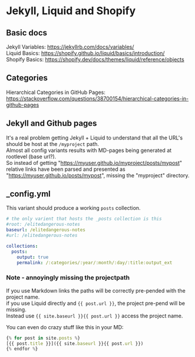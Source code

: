 
# Jekyll, Liquid and Shopify 

## Basic docs
Jekyll Variables: <https://jekyllrb.com/docs/variables/>  
Liquid Basics: <https://shopify.github.io/liquid/basics/introduction/>  
Shopify Basics: <https://shopify.dev/docs/themes/liquid/reference/objects>  

## Categories
Hierarchical Categories in GitHub Pages: <https://stackoverflow.com/questions/38700154/hierarchical-categories-in-github-pages>  

## Jekyll and Github pages
It's a real problem getting Jekyll + Liquid to understand that all the URL's should be host at the `/myproject` path.  
Almost all config variants results with MD-pages being generated at rootlevel (base url?).  
So instead of getting "https://myuser.github.io/myproject/posts/mypost" relative links have been parsed and presented as "https://myuser.github.io/posts/mypost", missing the "myproject" directory.

## _config.yml
This variant should produce a working `posts` collection.  
```yaml
# the only varient that hosts the _posts collection is this
#root: /elitedangerous-notes
baseurl: /elitedangerous-notes
#url: /elitedangerous-notes

collections:
  posts:
    output: true
    permalink: /:categories/:year/:month/:day/:title:output_ext
```

### Note - annoyingly missing the projectpath
If you use Markdown links the paths will be correctly pre-pended with the project name.  
if you use Liquid directly and `{{ post.url }}`, the project pre-pend will be missing.  
Instead use `{{ site.baseurl }}{{ post.url }}` access the project name.

You can even do crazy stuff like this in your MD:
```javascript
{% for post in site.posts %}
[{{ post.title }}]({{ site.baseurl }}{{ post.url }})
{% endfor %}
```

